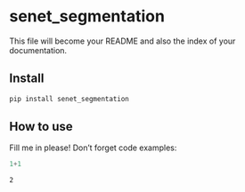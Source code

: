 # senet_segmentation

<!-- WARNING: THIS FILE WAS AUTOGENERATED! DO NOT EDIT! -->

This file will become your README and also the index of your
documentation.

## Install

``` sh
pip install senet_segmentation
```

## How to use

Fill me in please! Don’t forget code examples:

``` python
1+1
```

    2
